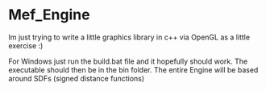 # Mef_Engine

Im just trying to write a little graphics library in c++ via OpenGL as a little exercise :)

For Windows just run the build.bat file and it hopefully should work.
The executable should then be in the bin folder.
The entire Engine will be based around SDFs (signed distance functions)
